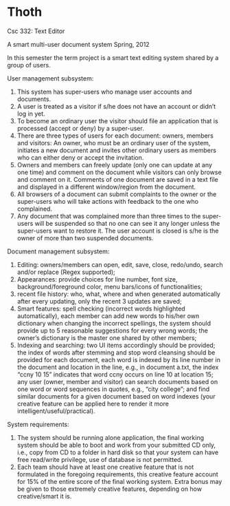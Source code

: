 Thoth
=====

Csc 332: Text Editor

A smart multi-user document system
Spring, 2012

In this semester the term project is a smart text editing system shared by a group of users.

User management subsystem:
1. This system has super-users who manage user accounts and documents.
2. A user is treated as a visitor if s/he does not have an account or didn’t log in yet.
3. To become an ordinary user the visitor should file an application that is processed (accept or deny) by a super-user.
4. There are three types of users for each document: owners, members and visitors: An owner, who must be an ordinary user of the system, initiates a new document and invites other ordinary users as members who can either deny or accept the invitation.
5. Owners and members can freely update (only one can update at any one time) and comment on the document while visitors can only browse and comment on it. Comments of one document are saved in a text file and displayed in a different window/region from the document.
6. All browsers of a document can submit complaints to the owner or the super-users who will take actions with feedback to the one who complained.
7. Any document that was complained more than three times to the super-users will be suspended so that no one can see it any longer unless the super-users want to restore it. The user account is closed is s/he is the owner of more than two suspended documents.

Document management subsystem:
1. Editing: owners/members can open, edit, save, close, redo/undo, search and/or replace (Regex supported);
2. Appearances: provide choices for line number, font size, background/foreground color, menu bars/icons of functionalities;
3. recent file history: who, what, where and when generated automatically after every updating, only the recent 3 updates are saved;
4. Smart features: spell checking (incorrect words highlighted automatically), each member can add new words to his/her own dictionary when changing the incorrect spellings, the system should provide up to 5 reasonable suggestions for every wrong words; the owner’s dictionary is the master one shared by other members;
5. Indexing and searching: two UI items accordingly should be provided; the index of words after stemming and stop word cleansing should be provided for each document, each word is indexed by its line number in the document and location in the line, e.g., in document a.txt, the index “ccny 10 15” indicates that word ccny occurs on line 10 at location 15; any user (owner, member and visitor) can search documents based on one word or word sequences in quotes, e.g., “city college”; and find similar documents for a given document based on word indexes (your creative feature can be applied here to render it more intelligent/useful/practical).

System requirements:
1. The system should be running alone application, the final working system should be able to boot and work from your submitted CD only, i.e., copy from CD to a folder in hard disk so that your system can have free read/write privilege, use of database is not permitted.
2. Each team should have at least one creative feature that is not formulated in the foregoing requirements, this creative feature account for 15% of the entire score of the final working system. Extra bonus may be given to those extremely creative features, depending on how creative/smart it is.
